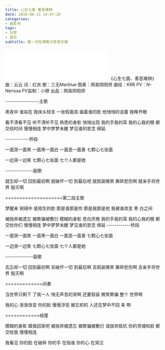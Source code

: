 ```yaml
---
title: 心生七面 善恶难辨
date: 2018-06-11 14:47:28
categories: 
- 音影书
tags:
- 分享
- 音乐
subtitle: 第一次在博客分享音乐哦
---
```


<iframe frameborder="no" border="0" marginwidth="0" marginheight="0" width=330 height=86 src="//music.163.com/outchain/player?type=2&id=566261001&auto=1&height=66"></iframe>
《心生七面、善恶难辨》
曲：云云
词：红衣
歌：三无Marblue
图素：网易阴阳师 
曲绘：KRR
PV：N-Nerissa
PV监制：小穆
出品：网易阴阳师

-----------------主歌

黑夜中 谁站在 我床头轻言
一张假面具 画着谁的脸
他悄悄的说着 我睁开眼

看不清看不见 听不清听不见 
熟悉的身影 悄悄出现
我的手我的耳 我的心我的眼
都交给时间 慢慢相连
梦中梦梦未醒 梦见谁的思念
绵延

------------桥段

一面哭一面笑
一面黑一面白
一面恶一面善
七颗心七张面


一边哭一边笑
七颗心七张面
七个人都是她

--------------副歌

就忘却一切 回到最初啊
就破坏一切 到最后吧
就假装微笑 撕碎悲伤啊
就亲手将世界 毁灭啊

====================第二段主歌

梦醒来 铜镜中 是陌生的脸 
那是谁那是你 那是我那是他
我被谁改变 黑 白之间

被抛弃被遗忘 被欺骗被敷衍
模糊的身影 苍白厌倦
我的手我的耳 我的心我的眼
都交给你们 慢慢相连
梦中梦梦未醒 梦见谁的思念
绵延
------------桥段

一面哭一面笑
一面黑一面白
一面恶一面善
七颗心七张面


一边哭一边笑
七颗心七张面
七个人都是她

--------------副歌

去忘却一切 回到最初啊
去破坏一切 到最后啊
去假装微笑 撕碎悲伤啊
去亲手将世界 毁灭啊


=============间奏

当世界只剩下 了我一人 悄无声息的哭啊
还要假装 微笑欺骗 整个 世界啊

我的心 渐渐改变
你的脸 慢慢浮现 
被忘却的 人还在梦中不回 来 啊


============结尾

模糊的身影 跟我回家吧
被抛弃被遗忘 被欺骗被敷衍
请放弃抵抗 你的灵魂和脸
都交给我 慢慢相连

我看见 你的脸 在破碎
你的手 在指谁
你的心 在哭泣